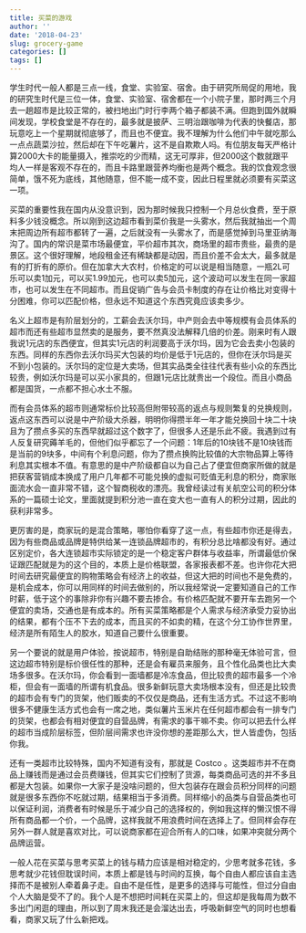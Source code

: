 ```yaml
---
title: 买菜的游戏
author: ''
date: '2018-04-23'
slug: grocery-game
categories: []
tags: []
---
```

学生时代一般人都是三点一线，食堂、实验室、宿舍。由于研究所局促的用地，我的研究生时代是三位一体，食堂、实验室、宿舍都在一个小院子里，那时两三个月去一趟超市是比较正常的，被扫地出门时行李两个箱子都装不满。但跑到国外就瞬间发现，学校食堂是不存在的，最多就是披萨、三明治跟咖啡为代表的快餐店，那玩意吃上一个星期就彻底够了，而且也不便宜。我不理解为什么他们中午就吃那么一点点蔬菜沙拉，然后却在下午吃薯片，这不是自欺欺人吗。有位朋友每天严格计算2000大卡的能量摄入，推崇吃的少而精，这无可厚非，但2000这个数就跟平均人一样是客观不存在的，而且卡路里跟营养均衡也是两个概念。我的饮食观念很简单，饿不死为底线，其他随意，但不能一成不变，因此日程里就必须要有买菜这一项。

买菜的重要性我在国内从没意识到，因为那时候我只控制一个月总伙食费，至于原料多少钱没概念。所以刚到这边超市看到菜价我是一头雾水，然后我就抽出一个周末把周边所有超市都转了一遍，之后就没有一头雾水了，而是感觉掉到马里亚纳海沟了。国内的常识是菜市场最便宜，平价超市其次，商场里的超市贵些，最贵的是景区。这个很好理解，地段租金还有稀缺都是动因，而且价差不会太大，最多就是有的打折有的原价。但在加拿大大农村，价格定的可以说是相当随意，一瓶2L可乐可以卖1加元，可以买1.99加元，也可以卖5加元，这个波动可以发生在同一家超市，也可以发生在不同超市。而且促销广告与会员卡制度的存在让价格比对变得十分困难，你可以匹配价格，但永远不知道这个东西究竟应该卖多少。

名义上超市是有阶层划分的，工薪会去沃尔玛，中产则会去中等规模有会员体系的超市而还有些超市显然卖的是服务，要不然真没法解释几倍的价差。刚来时有人跟我说1元店的东西便宜，但其实1元店的利润要高于沃尔玛，因为它会去卖小包装的东西。同样的东西你去沃尔玛买大包装的均价是低于1元店的，但你在沃尔玛是买不到小包装的。沃尔玛的定位是大卖场，但其实品类全往往代表有些小众的东西比较贵，例如沃尔玛是可以买小家具的，但跟1元店比就贵出一个段位。而且小商品都是国货，一点都不担心水土不服。

而有会员体系的超市则通常标价比较高但附带较高的返点与规则繁复的兑换规则，返点这东西可以说是中产阶级大杀器，明明你得攒半年一年才能兑换回十块二十块且为了攒点多买的东西早就超过这个数字了，但很多人还是乐此不疲。我遇到过有人反复研究薅羊毛的，但他们似乎都忘了一个问题：1年后的10块钱不是10块钱而是当前的9块多，中间有个利息问题，你为了攒点换购比较值的大宗物品算上等待利息其实根本不值。有意思的是中产阶级都自以为自己占了便宜但商家所做的就是把获客营销成本换成了用户几年都不可能兑换的虚拟可贬值无利息的积分，商家账面流水会一直非常不错，这个智商税收的漂亮。我曾经读过有关航空公司的积分体系的一篇硕士论文，里面就提到积分池一直在变大也一直有人的积分过期，因此的获利非常多。

更厉害的是，商家玩的是混合策略，哪怕你看穿了这一点，有些超市你还是得去，因为有些商品或品牌是特供给某一连锁品牌超市的，有积分总比啥都没有好。通过区别定价，各大连锁超市实际锁定的是一个稳定客户群体与收益率，所谓最低价保证跟匹配就是为的这个目的，本质上是价格联盟，各家报表都不差。也许你花大把时间去研究最便宜的购物策略会有经济上的收益，但这大把的时间也不是免费的，是机会成本，你可以用同样的时间去做别的，所以我经常说一定要知道自己的工作时薪，低于这个的事除非你有兴趣不要去掺合。有价格匹配就不要开车去跑另一个便宜的卖场，交通也是有成本的。所有买菜策略都是个人需求与经济承受力妥协出的结果，都有个压不下去的成本，而且买的不如卖的精，在这个分工协作世界里，经济是所有陌生人的胶水，知道自己要什么很重要。

另一个要说的就是用户体验，按说超市，特别是自助结账的那种毫无体验可言，但这边超市特别是标价很任性的那种，还是会有雇员来服务，且个性化品类也比大卖场多很多。在沃尔玛，你会看到一面墙都是冷冻食品，但比较贵的超市最多一个冷柜，但会有一面墙的所谓有机食品。很多新鲜玩意大卖场根本没有，但还是比较贵的超市会有专门的货架，他们贩卖的不仅仅是商品，还有生活方式。不过这不影响很多不健康生活方式也会有一席之地，类似薯片玉米片在任何超市都会有一排专门的货架，也都会有相对便宜的自营品牌，有需求的事干嘛不卖。你可以把去什么样的超市当成阶层标签，但阶层间需求也许没你想的差距那么大，世人皆虚伪，包括你我。

还有一类超市比较特殊，国内不知道有没有，那就是 Costco 。这类超市并不在商品上赚钱而是通过会员费赚钱，但其实它们控制了货源，每类商品可选的并不多且都是大包装。如果你一大家子是没啥问题的，但大包装存在跟会员积分同样的问题就是很多东西你不吃就过期，结果相当于多消费。同样缩小的品类与自营品类也可以保证利润，消费者有时候是乐于减少自己的选择权的，例如我这样的懒汉恨不得所有商品都一个价，一个品牌，这样我就不用浪费时间在选择上了。但同样会存在另外一群人就是喜欢对比，可以说商家都在迎合所有人的口味，如果冲突就分两个品牌运营。

一般人花在买菜与思考买菜上的钱与精力应该是相对稳定的，少思考就多花钱，多思考就少花钱但耽误时间，本质上都是钱与时间的互换，每个自由人都应该自主选择而不是被别人牵着鼻子走。自由不是任性，是更多的选择与可能性，但过分自由个人大脑是受不了的。我个人是不想把时间耗在买菜上的，但这却是我每周为数不多出门闲逛的理由，所以到了周末我还是会溜达出去，呼吸新鲜空气的同时也想看看，商家又玩了什么新把戏。
